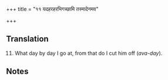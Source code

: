 +++
title = "११ यदहरहरभिगच्छामि तस्मादेनमव"

+++
## Translation
11. What day by day I go at, from that do I cut him off (*ava-day*).

## Notes

